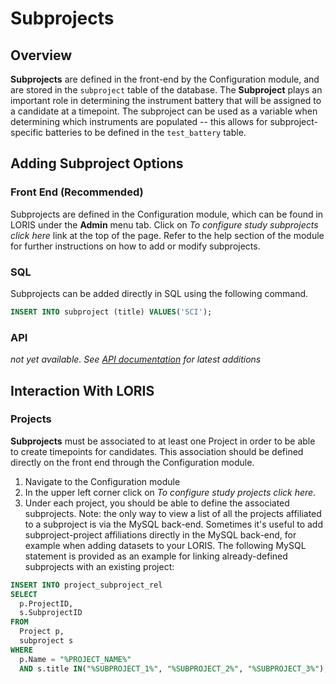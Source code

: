 # Subprojects

## Overview
**Subprojects** are defined in the front-end by the Configuration module, and are stored in the `subproject` table of the database.
The **Subproject** plays an important role in determining the instrument battery that will be assigned to a candidate at a timepoint.  The subproject can be used as a variable when determining which instruments are populated -- this allows for subproject-specific batteries to be defined in the `test_battery` table. 

## Adding Subproject Options

### Front End (Recommended)
Subprojects are defined in the Configuration module, which can be found in LORIS under the **Admin** menu tab.  Click on _To configure study subprojects click here_ link at the top of the page. Refer to the help section of the module for further instructions on how to add or modify subprojects.
   
### SQL
Subprojects can be added directly in SQL using the following command.

```sql
INSERT INTO subproject (title) VALUES('SCI');
```


### API
 _not yet available. See [API documentation](../../../API/) for latest additions_
 

## Interaction With LORIS

### Projects
**Subprojects** must be associated to at least one Project in order to be able to create timepoints for candidates. This association should be defined directly on the front end through the Configuration module.

1. Navigate to the Configuration module
2. In the upper left corner click on _To configure study projects click here._
3. Under each project, you should be able to define the associated subprojects.
Note: the only way to view a list of all the projects affiliated to a subproject is via the MySQL back-end. 
Sometimes it's useful to add subproject-project affiliations directly in the MySQL back-end, for example when adding datasets to your LORIS.  The following MySQL statement is provided as an example for linking already-defined subprojects with an existing project:  

  ```sql 
  INSERT INTO project_subproject_rel
  SELECT
	p.ProjectID,
	s.SubprojectID
  FROM
	Project p,
	subproject s
  WHERE
	p.Name = "%PROJECT_NAME%"
	AND s.title IN("%SUBPROJECT_1%", "%SUBPROJECT_2%", "%SUBPROJECT_3%");
   ```
